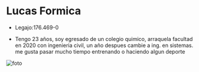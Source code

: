 # Lucas Formica

- Legajo:176.469-0

- Tengo 23 años, soy egresado de un colegio quimico, arraquela facultad en 2020 con ingenieria civil, un año despues cambie a ing. en sistemas.
me gusta pasar mucho tiempo entrenando o haciendo algun deporte 


![foto](https://user-images.githubusercontent.com/129813664/229691357-a0099911-5a91-4e39-bf62-979a18d86994.jpg)
